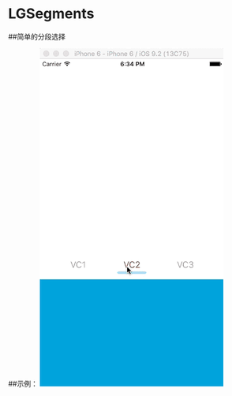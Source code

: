 # LGSegments

##简单的分段选择

##示例：
![image](https://github.com/LiGoEX/LGSegments/blob/master/LGSegment.gif )  
